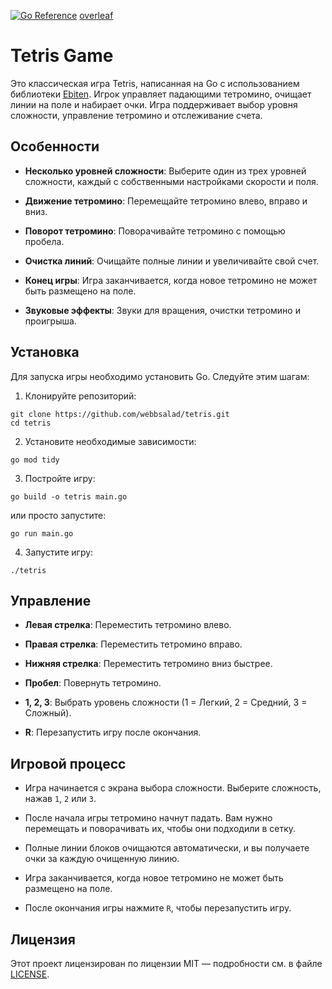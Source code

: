 [![Go Reference](https://pkg.go.dev/badge/github.com/natemcintosh/gocombinatorics.svg)](https://pkg.go.dev/github.com/webbsalad/tetris) [overleaf](https://www.overleaf.com/project/676591221c704173a187d1de)


# Tetris Game

Это классическая игра Tetris, написанная на Go с использованием библиотеки [Ebiten](https://github.com/hajimehoshi/ebiten). Игрок управляет падающими тетромино, очищает линии на поле и набирает очки. Игра поддерживает выбор уровня сложности, управление тетромино и отслеживание счета.


  

## Особенности

- **Несколько уровней сложности**: Выберите один из трех уровней сложности, каждый с собственными настройками скорости и поля.

- **Движение тетромино**: Перемещайте тетромино влево, вправо и вниз.

- **Поворот тетромино**: Поворачивайте тетромино с помощью пробела.

- **Очистка линий**: Очищайте полные линии и увеличивайте свой счет.

- **Конец игры**: Игра заканчивается, когда новое тетромино не может быть размещено на поле.

- **Звуковые эффекты**: Звуки для вращения, очистки тетромино и проигрыша.

  

## Установка

Для запуска игры необходимо установить Go. Следуйте этим шагам:

  

1. Клонируйте репозиторий:
```
git clone https://github.com/webbsalad/tetris.git
cd tetris

```


2. Установите необходимые зависимости:
```
go mod tidy

```


3. Постройте игру:
```
go build -o tetris main.go

```

или просто запустите:
```
go run main.go

```
  

4. Запустите игру:
```
./tetris

```

  

## Управление

- **Левая стрелка**: Переместить тетромино влево.

- **Правая стрелка**: Переместить тетромино вправо.

- **Нижняя стрелка**: Переместить тетромино вниз быстрее.

- **Пробел**: Повернуть тетромино.

- **1, 2, 3**: Выбрать уровень сложности (1 = Легкий, 2 = Средний, 3 = Сложный).

- **R**: Перезапустить игру после окончания.

  

## Игровой процесс

- Игра начинается с экрана выбора сложности. Выберите сложность, нажав `1`, `2` или `3`.

- После начала игры тетромино начнут падать. Вам нужно перемещать и поворачивать их, чтобы они подходили в сетку.

- Полные линии блоков очищаются автоматически, и вы получаете очки за каждую очищенную линию.

- Игра заканчивается, когда новое тетромино не может быть размещено на поле.

- После окончания игры нажмите `R`, чтобы перезапустить игру.

  

## Лицензия

Этот проект лицензирован по лицензии MIT — подробности см. в файле [LICENSE](LICENSE).